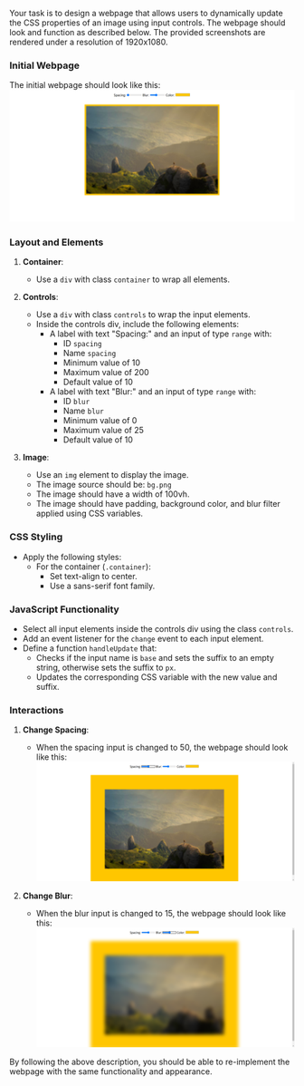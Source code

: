 
Your task is to design a webpage that allows users to dynamically update the CSS properties of an image using input controls. The webpage should look and function as described below. The provided screenshots are rendered under a resolution of 1920x1080.

### Initial Webpage
The initial webpage should look like this:
![initial webpage](./_images/origin.png)

### Layout and Elements
1. **Container**: 
   - Use a `div` with class `container` to wrap all elements.
   
2. **Controls**:
   - Use a `div` with class `controls` to wrap the input elements.
   - Inside the controls div, include the following elements:
     - A label with text "Spacing:" and an input of type `range` with:
       - ID `spacing`
       - Name `spacing`
       - Minimum value of 10
       - Maximum value of 200
       - Default value of 10
     - A label with text "Blur:" and an input of type `range` with:
       - ID `blur`
       - Name `blur`
       - Minimum value of 0
       - Maximum value of 25
       - Default value of 10
       
       

3. **Image**:
   
   - Use an `img` element to display the image.
   - The image source should be: `bg.png`
   - The image should have a width of 100vh.
   - The image should have padding, background color, and blur filter applied using CSS variables.

### CSS Styling
- Apply the following styles:
  - For the container (`.container`):
    - Set text-align to center.
    - Use a sans-serif font family.

### JavaScript Functionality
- Select all input elements inside the controls div using the class `controls`.
- Add an event listener for the `change` event to each input element.
- Define a function `handleUpdate` that:
  - Checks if the input name is `base` and sets the suffix to an empty string, otherwise sets the suffix to `px`.
  - Updates the corresponding CSS variable with the new value and suffix.

### Interactions
1. **Change Spacing**:
   - When the spacing input is changed to 50, the webpage should look like this:
     ![after spacing change](./_images/after_spacing.png)

2. **Change Blur**:
   - When the blur input is changed to 15, the webpage should look like this:
     ![after blur change](./_images/after_blur.png)

   
   

By following the above description, you should be able to re-implement the webpage with the same functionality and appearance.
